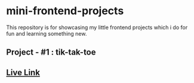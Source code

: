 # mini-frontend-projects
This repository is for showcasing my little frontend projects which i do for fun and learning something new.

## Project - #1 : tik-tak-toe
## [Live Link]() 
